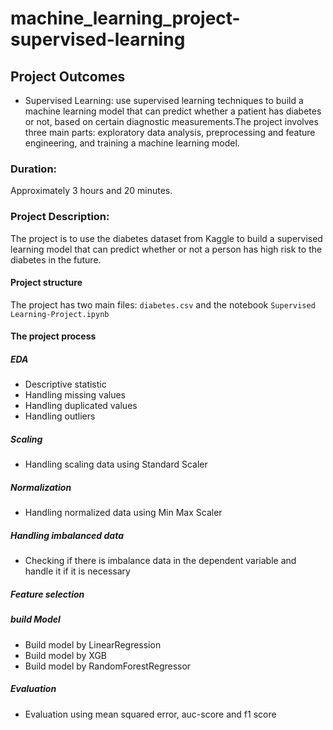 # machine_learning_project-supervised-learning

## Project Outcomes
- Supervised Learning: use supervised learning techniques to build a machine learning model that can predict whether a patient has diabetes or not, based on certain diagnostic measurements.The project involves three main parts: exploratory data analysis, preprocessing and feature engineering, and training a machine learning model. 
### Duration:
Approximately 3 hours and 20 minutes.
### Project Description:
The project is to use the diabetes dataset from Kaggle to build a supervised learning model that can predict whether or not a person has high risk to the diabetes in the future.
#### Project structure
The project has two main files: `diabetes.csv` and the notebook `Supervised Learning-Project.ipynb`

#### The project process
##### EDA
- Descriptive statistic
- Handling missing values
- Handling duplicated values
- Handling outliers

##### Scaling
- Handling scaling data using Standard Scaler

##### Normalization
- Handling normalized data using Min Max Scaler

##### Handling imbalanced data
- Checking if there is imbalance data in the dependent variable and handle it if it is necessary

##### Feature selection

##### build Model
- Build model by LinearRegression
- Build model by XGB
- Build model by RandomForestRegressor

##### Evaluation
- Evaluation using mean squared error, auc-score and f1 score
